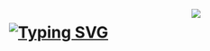 <img align="right" 
  src="https://visitor-badge.laobi.icu/badge?page_id=paraschavre22.paraschavre22" />

<h1 align="center">
  <a href="https://git.io/typing-svg"><img src="https://readme-typing-svg.demolab.com?font=Fira+Code&pause=1000&random=false&width=435&lines=Ciao+a+Tutti+!!" alt="Typing SVG" /></a>
</h1>
